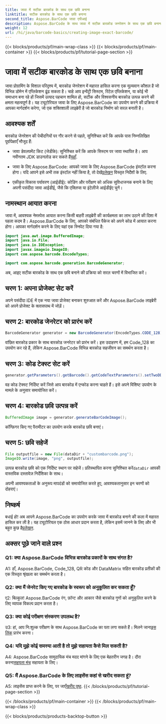 ```yaml
---
title: जावा में सटीक बारकोड के साथ एक छवि बनाना
linktitle: सटीक बारकोड के साथ एक छवि बनाना
second_title: Aspose.BarCode जावा एपीआई
description: Aspose.BarCode के साथ जावा में सटीक बारकोड जनरेशन के साथ एक छवि बनाना। आसानी से कस्टम बारकोड बनाएं। दस्तावेज़ देखें, डाउनलोड करें और सहायता प्राप्त करें।
weight: 12
url: /hi/java/barcode-basics/creating-image-exact-barcode/
---
```


{{< blocks/products/pf/main-wrap-class >}}
{{< blocks/products/pf/main-container >}}
{{< blocks/products/pf/tutorial-page-section >}}

# जावा में सटीक बारकोड के साथ एक छवि बनाना

जावा प्रोग्रामिंग के विशाल परिदृश्य में, बारकोड जेनरेशन में महारत हासिल करना एक मूल्यवान कौशल है जो विभिन्न डोमेन में एप्लिकेशन ढूंढ सकता है। चाहे आप इन्वेंट्री सिस्टम, रिटेल एप्लिकेशन, या कोई भी समाधान बना रहे हों जिसमें उत्पाद पहचान शामिल हो, सटीक और विश्वसनीय बारकोड उत्पन्न करने की क्षमता महत्वपूर्ण है। यह ट्यूटोरियल जावा के लिए Aspose.BarCode का उपयोग करने की प्रक्रिया में आपका मार्गदर्शन करेगा, जो एक शक्तिशाली लाइब्रेरी है जो बारकोड निर्माण को सरल बनाती है।

## आवश्यक शर्तें

बारकोड जेनरेशन की पेचीदगियों पर गौर करने से पहले, सुनिश्चित करें कि आपके पास निम्नलिखित पूर्वापेक्षाएँ मौजूद हैं:

-  जावा डेवलपमेंट किट (जेडीके): सुनिश्चित करें कि आपके सिस्टम पर जावा स्थापित है। आप नवीनतम JDK डाउनलोड कर सकते हैं[यहाँ](https://www.oracle.com/java/technologies/javase-downloads.html).

-  जावा के लिए Aspose.BarCode: आपको जावा के लिए Aspose.BarCode इंस्टॉल करना होगा। यदि आपने इसे अभी तक इंस्टॉल नहीं किया है, तो देखें[प्रलेखन](https://reference.aspose.com/barcode/java/) विस्तृत निर्देशों के लिए.

- एकीकृत विकास पर्यावरण (आईडीई): कोडिंग और परीक्षण को अधिक सुविधाजनक बनाने के लिए अपनी पसंदीदा जावा आईडीई, जैसे कि एक्लिप्स या इंटेलीजे आईडीईए चुनें।

## नामस्थान आयात करना

जावा में, आवश्यक नेमस्पेस आयात करना किसी बाहरी लाइब्रेरी की कार्यक्षमता का लाभ उठाने की दिशा में पहला कदम है। Aspose.BarCode के लिए, आपको संबंधित पैकेज को अपने कोड में आयात करना होगा। आपका मार्गदर्शन करने के लिए यहां एक स्निपेट दिया गया है:

```java
import java.awt.image.BufferedImage;
import java.io.File;
import java.io.IOException;
import javax.imageio.ImageIO;
import com.aspose.barcode.EncodeTypes;

import com.aspose.barcode.generation.BarcodeGenerator;
```

अब, आइए सटीक बारकोड के साथ एक छवि बनाने की प्रक्रिया को सरल चरणों में विभाजित करें।

## चरण 1: अपना प्रोजेक्ट सेट करें

अपने पसंदीदा IDE में एक नया जावा प्रोजेक्ट बनाकर शुरुआत करें और Aspose.BarCode लाइब्रेरी को अपने प्रोजेक्ट के क्लासपाथ में जोड़ें।

## चरण 2: बारकोड जेनरेटर को प्रारंभ करें

```java
BarcodeGenerator generator = new BarcodeGenerator(EncodeTypes.CODE_128);
```

वांछित बारकोड प्रकार के साथ बारकोड जनरेटर को प्रारंभ करें। इस उदाहरण में, हम Code_128 का उपयोग कर रहे हैं, लेकिन Aspose.BarCode विभिन्न बारकोड सहजीवन का समर्थन करता है।

## चरण 3: कोड टेक्स्ट सेट करें

```java
generator.getParameters().getBarcode().getCodeTextParameters().setTwoDDisplayText("123456");
```

वह कोड टेक्स्ट निर्दिष्ट करें जिसे आप बारकोड में एन्कोड करना चाहते हैं। इसे अपने विशिष्ट उपयोग के मामले के अनुसार समायोजित करें।

## चरण 4: बारकोड छवि उत्पन्न करें

```java
BufferedImage image = generator.generateBarCodeImage();
```

कॉन्फ़िगर किए गए पैरामीटर का उपयोग करके बारकोड छवि बनाएं।

## चरण 5: छवि सहेजें

```java
File outputfile = new File(dataDir + "custombarcode.png");
ImageIO.write(image, "png", outputfile);
```

 उत्पन्न बारकोड छवि को एक निर्दिष्ट स्थान पर सहेजें। प्रतिस्थापित करना सुनिश्चित करें`dataDir` आपकी वास्तविक दस्तावेज़ निर्देशिका के साथ।

अपनी आवश्यकताओं के अनुरूप मापदंडों को समायोजित करते हुए, आवश्यकतानुसार इन चरणों को दोहराएं।

## निष्कर्ष

 बधाई हो! अब आपने Aspose.BarCode का उपयोग करके जावा में बारकोड बनाने की कला में महारत हासिल कर ली है। यह ट्यूटोरियल एक ठोस आधार प्रदान करता है, लेकिन इसमें जानने के लिए और भी बहुत कुछ है[प्रलेखन](https://reference.aspose.com/barcode/java/).

## अक्सर पूछे जाने वाले प्रश्न

### Q1: क्या Aspose.BarCode विभिन्न बारकोड प्रकारों के साथ संगत है?

A1: हाँ, Aspose.BarCode, Code_128, QR कोड और DataMatrix सहित बारकोड प्रतीकों की एक विस्तृत श्रृंखला का समर्थन करता है।

### Q2: क्या मैं जेनरेट किए गए बारकोड के स्वरूप को अनुकूलित कर सकता हूँ?

ए2: बिल्कुल! Aspose.BarCode रंग, फ़ॉन्ट और आकार जैसे बारकोड गुणों को अनुकूलित करने के लिए व्यापक विकल्प प्रदान करता है।

### Q3: क्या कोई परीक्षण संस्करण उपलब्ध है?

 उ3: हां, आप नि:शुल्क परीक्षण के साथ Aspose.BarCode का पता लगा सकते हैं। मिलने जाना[इस लिंक](https://releases.aspose.com/) प्रारंभ करना।

### Q4: यदि मुझे कोई समस्या आती है तो मुझे सहायता कैसे मिल सकती है?

 A4: Aspose.BarCode सामुदायिक मंच मदद मांगने के लिए एक बेहतरीन जगह है। दौरा करना[सहयता मंच](https://forum.aspose.com/c/barcode/13) सहायता के लिए।

### Q5: मैं Aspose.BarCode के लिए लाइसेंस कहां से खरीद सकता हूं?

 A5: लाइसेंस प्राप्त करने के लिए, पर जाएँ[खरीद पृष्ठ](https://purchase.aspose.com/buy).
{{< /blocks/products/pf/tutorial-page-section >}}

{{< /blocks/products/pf/main-container >}}
{{< /blocks/products/pf/main-wrap-class >}}

{{< blocks/products/products-backtop-button >}}
